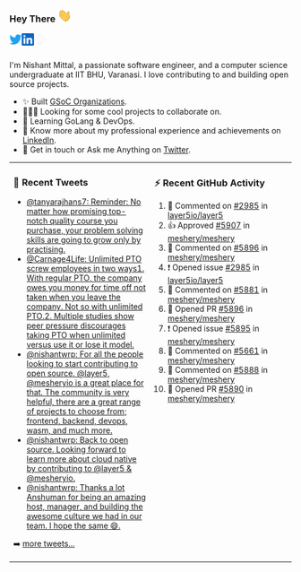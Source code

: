 ### Hey There <img src="./assets/wave.gif" width="25px">
<a href="http://urls.nishantwrp.com/github-to-twitter" target="_blank">
  <img align="left" alt="Nishant's Twitter" width="22px" src="./assets/twitter.svg" />
</a>
<a href="http://urls.nishantwrp.com/github-to-linkedin" target="_blank">
  <img align="left" alt="Nishant's LinkedIn" width="22px" src="./assets/linkedin.svg" />
</a>
<a href="http://urls.nishantwrp.com/github-to-site" target="_blank">
  <img align="left" alt="Nishant's Site" width="22px" src="./assets/globe.svg" />
</a>
<br /><br />

I'm Nishant Mittal, a passionate software engineer, and a computer science undergraduate at IIT BHU, Varanasi. I love contributing to and building open source projects.

- ✨ Built [GSoC Organizations](https://www.gsocorganizations.dev/).
- 👨🏽‍💻 Looking for some cool projects to collaborate on.
- 🌱 Learning GoLang & DevOps.
- 🚀 Know more about my professional experience and achievements on [LinkedIn](http://urls.nishantwrp.com/github-to-linkedin).
- 💬 Get in touch or Ask me Anything on [Twitter](http://urls.nishantwrp.com/github-to-twitter).

<table><tr>
<td valign="top" width="50%">

### 📱 Recent Tweets
<!-- TWITTER:START -->
- [@tanyarajhans7: Reminder: No matter how promising top-notch quality course you purchase, your problem solving skills are going to grow only by practising.](https://rss.app/articles/cb4e791f6f6d729c074351566bd3a7c508111d6e0b3ebcf8c3f086108d8769d4b550b648389c9b2beca36f78de11099a62d76ce7c51179128c3cc466)
- [@Carnage4Life: Unlimited PTO screw employees in two ways1. With regular PTO, the company owes you money for time off not taken when you leave the company. Not so with unlimited PTO.2. Multiple studies show peer pressure discourages taking PTO when unlimited versus use it or lose it model.](https://rss.app/articles/cb4e791f6f6d729c074351566bd3a7c508111d6e3c3ea0efc3e5824ea98f61c2ad0cb15d2d9d9d77f2a76f7cdc16079b66d76ae5c5147a168f3ac3)
- [@nishantwrp: For all the people looking to start contributing to open source. @layer5, @mesheryio is a great place for that. The community is very helpful, there are a great range of projects to choose from; frontend, backend, devops, wasm, and much more.](https://rss.app/articles/cb4e791f6f6d729c074351566bd3a7c508111d6e1136a1e9c3ec930d979628d4f61eb1492ac7df6df6a26d74de110b9365d56ae9c71b7c138d)
- [@nishantwrp: Back to open source. Looking forward to learn more about cloud native by contributing to @layer5 &amp; @mesheryio.](https://rss.app/articles/cb4e791f6f6d729c074351566bd3a7c508111d6e1136a1e9c3ec930d979628d4f61eb1492ac7df6df6a26d74df10089768dd6de2ca1479108a)
- [@nishantwrp: Thanks a lot Anshuman for being an amazing host, manager, and building the awesome culture we had in our team. I hope the same 😄.](https://rss.app/articles/cb4e791f6f6d729c074351566bd3a7c508111d6e1136a1e9c3ec930d979628d4f61eb1492ac7df6df6a26f78d8170b9a65d560e4c5137a178d)
<!-- TWITTER:END -->
➡️ [more tweets...](http://urls.nishantwrp.com/github-to-twitter)

</td>
<td valign="top" width="50%">

### ⚡ Recent GitHub Activity
<!--RECENT_ACTIVITY:start-->
1. 💬 Commented on [#2985](https://github.com/layer5io/layer5/issues/2985#issuecomment-1198920507) in [layer5io/layer5](https://github.com/layer5io/layer5)
2. 👍 Approved [#5907](https://github.com/meshery/meshery/pull/5907#pullrequestreview-1055056767) in [meshery/meshery](https://github.com/meshery/meshery)
3. 💬 Commented on [#5896](https://github.com/meshery/meshery/pull/5896#issuecomment-1198241859) in [meshery/meshery](https://github.com/meshery/meshery)
4. ❗️ Opened issue [#2985](https://github.com/layer5io/layer5/issues/2985) in [layer5io/layer5](https://github.com/layer5io/layer5)
5. 💬 Commented on [#5881](https://github.com/meshery/meshery/issues/5881#issuecomment-1198029850) in [meshery/meshery](https://github.com/meshery/meshery)
6. 💪 Opened PR [#5896](https://github.com/meshery/meshery/pull/5896) in [meshery/meshery](https://github.com/meshery/meshery)
7. ❗️ Opened issue [#5895](https://github.com/meshery/meshery/issues/5895) in [meshery/meshery](https://github.com/meshery/meshery)
8. 💬 Commented on [#5661](https://github.com/meshery/meshery/pull/5661#issuecomment-1197740901) in [meshery/meshery](https://github.com/meshery/meshery)
9. 💬 Commented on [#5888](https://github.com/meshery/meshery/pull/5888#discussion_r930952505) in [meshery/meshery](https://github.com/meshery/meshery)
10. 💪 Opened PR [#5890](https://github.com/meshery/meshery/pull/5890) in [meshery/meshery](https://github.com/meshery/meshery)
<!--RECENT_ACTIVITY:end-->

</td>
</tr></table>
